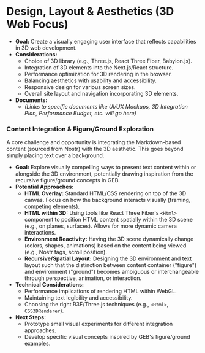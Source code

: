 # Design, Layout & Aesthetics (3D Web Focus)

*   **Goal:** Create a visually engaging user interface that reflects capabilities in 3D web development.
*   **Considerations:**
    *   Choice of 3D library (e.g., Three.js, React Three Fiber, Babylon.js).
    *   Integration of 3D elements into the Next.js/React structure.
    *   Performance optimization for 3D rendering in the browser.
    *   Balancing aesthetics with usability and accessibility.
    *   Responsive design for various screen sizes.
    *   Overall site layout and navigation incorporating 3D elements.
*   **Documents:**
    *   *(Links to specific documents like UI/UX Mockups, 3D Integration Plan, Performance Budget, etc. will go here)*

### Content Integration & Figure/Ground Exploration

A core challenge and opportunity is integrating the Markdown-based content (sourced from Nostr) with the 3D aesthetic. This goes beyond simply placing text over a background.

*   **Goal:** Explore visually compelling ways to present text content within or alongside the 3D environment, potentially drawing inspiration from the recursive figure/ground concepts in GEB.
*   **Potential Approaches:**
    *   **HTML Overlay:** Standard HTML/CSS rendering on top of the 3D canvas. Focus on how the background interacts visually (framing, competing elements).
    *   **HTML within 3D:** Using tools like React Three Fiber's `<Html>` component to position HTML content spatially within the 3D scene (e.g., on planes, surfaces). Allows for more dynamic camera interactions.
    *   **Environment Reactivity:** Having the 3D scene dynamically change (colors, shapes, animations) based on the content being viewed (e.g., Nostr tags, scroll position).
    *   **Recursive/Spatial Layout:** Designing the 3D environment and text layout such that the distinction between content container ("figure") and environment ("ground") becomes ambiguous or interchangeable through perspective, animation, or interaction.
*   **Technical Considerations:**
    *   Performance implications of rendering HTML within WebGL.
    *   Maintaining text legibility and accessibility.
    *   Choosing the right R3F/Three.js techniques (e.g., `<Html>`, `CSS3DRenderer`).
*   **Next Steps:**
    *   Prototype small visual experiments for different integration approaches.
    *   Develop specific visual concepts inspired by GEB's figure/ground examples.

